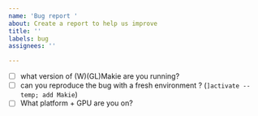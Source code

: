 ```yaml
---
name: 'Bug report '
about: Create a report to help us improve
title: ''
labels: bug
assignees: ''

---
```


- [ ] what version of (W)(GL)Makie are you running?
- [ ] can you reproduce the bug with a fresh environment ? (`]activate --temp; add Makie`)
- [ ] What platform + GPU are you on?
